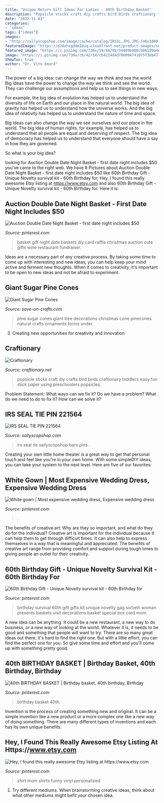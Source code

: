 ```yaml
---
title: "Unique Return Gift Ideas For Ladies - 40th Birthday Basket"
description: "Popsicle sticks craft diy crafts bird birds craftionary toddlers easy fun stick paper using preschoolers popsicles"
date: "2022-11-03"
categories:
- "ideas"
tags: ["ideas"]
images:
- "http://sallyscopshop.com/image/cache/catalog/IRSSL.JPG.JPG-746x1000.jpeg"
featuredImage: "https://d28xhcgddm1buq.cloudfront.net/product-images/sugar-pine-2.jpg"
featured_image: "https://i.pinimg.com/736x/59/46/9b/59469b908cb86199a4e66abc90b8a06f--birthday-basket-th-birthday.jpg"
image: "https://i.pinimg.com/736x/cb/42/14/cb4214d4d78e094741075f3eb47f34bd--th-birthday-gifts-survival-kits.jpg"
ShowToc: true
author: "Dr. Vito Emard"
---
```



The power of a big idea: can change the way we think and see the world
Big ideas have the power to change the way we think and see the world. They can challenge our assumptions and help us to see things in new ways.


For example, the big idea of evolution has helped us to understand the diversity of life on Earth and our place in the natural world. The big idea of gravity has helped us to understand how the universe works. And the big idea of relativity has helped us to understand the nature of time and space.



Big ideas can also change the way we see ourselves and our place in the world. The big idea of human rights, for example, has helped us to understand that all people are equal and deserving of respect. The big idea of democracy has helped us to understand that everyone should have a say in how they are governed.



So what is your big idea?

	

		
looking for Auction Double Date Night Basket - first date night includes $50 you've came to the right web. We have 8 Pictures about Auction Double Date Night Basket - first date night includes $50 like 60th Birthday Gift - Unique Novelty survival kit - 60th Birthday for, Hey, I found this really awesome Etsy listing at https://www.etsy.com and also 60th Birthday Gift - Unique Novelty survival kit - 60th Birthday for. Here it is:
		
    
## Auction Double Date Night Basket - First Date Night Includes $50

<img loading=lazy src="https://i.pinimg.com/736x/48/12/f0/4812f024b8c3bf17c781b9d828c86575--basket-raffle-gift-basket-ideas.jpg" onerror="this.onerror=null;this.src='https://tse2.mm.bing.net/th?id=OIP.gyOtN1Wtgj3Et0quOjcCDwHaJ3&amp;pid=15.1';" alt="Auction Double Date Night Basket - first date night includes $50">

_Source: pinterest.com_

>basket gift night date baskets diy card raffle christmas auction cute gifts wine restaurant fundraiser. 

	

Ideas are a necessary part of any creative process. By taking some time to come up with interesting and new ideas, you can help keep your mind active and ferment new thoughts. When it comes to creativity, it's important to be open to new ideas and not be afraid to experiment.

    
## Giant Sugar Pine Cones

<img loading=lazy src="https://d28xhcgddm1buq.cloudfront.net/product-images/sugar-pine-2.jpg" onerror="this.onerror=null;this.src='https://tse1.mm.bing.net/th?id=OIP.9ToeBYwnFIe9amMltHeS4wHaLG&amp;pid=15.1';" alt="Giant Sugar Pine Cones">

_Source: save-on-crafts.com_

>pine sugar cones giant tree decorations christmas cone pinecones natural crafts ornaments forms under. 

	

3. Creating new opportunities for creativity and innovation 

    
## Craftionary

<img loading=lazy src="http://www.craftionary.net/wp-content/uploads/2016/01/DIY-popsicle-sticks-birds.jpg" onerror="this.onerror=null;this.src='https://tse3.mm.bing.net/th?id=OIP.Vq6uXffdcfJ0JrkYyIjmQwHaKj&amp;pid=15.1';" alt="Craftionary">

_Source: craftionary.net_

>popsicle sticks craft diy crafts bird birds craftionary toddlers easy fun stick paper using preschoolers popsicles. 

	

Problem Statement: What ways can we fix it?
Do we have a problem?
What do we need to do to fix it?
How can we solve it?

    
## IRS SEAL TIE PIN 221564

<img loading=lazy src="http://sallyscopshop.com/image/cache/catalog/IRSSL.JPG.JPG-746x1000.jpeg" onerror="this.onerror=null;this.src='https://tse4.mm.bing.net/th?id=OIP.TqXd4SKxkOvx2WpYPxYdzwDXEh&amp;pid=15.1';" alt="IRS SEAL TIE PIN 221564">

_Source: sallyscopshop.com_

>irs seal tie sallyscopshop bars pins. 

	

Creating your own little home theater is a great way to get that personal touch and feel like you're in your own home. With some simpleDIY ideas, you can take your system to the next level. Here are five of our favorites: 

    
## White Gown | Most Expensive Wedding Dress, Expensive Wedding Dress

<img loading=lazy src="https://i.pinimg.com/736x/f2/2b/f1/f22bf1baf8af439d52c9c9ffb07fee25--unique-wedding-dress-unique-weddings.jpg" onerror="this.onerror=null;this.src='https://tse2.mm.bing.net/th?id=OIP.H1TG-N5c4kpJpb9IoW7nqwHaJ3&amp;pid=15.1';" alt="White gown | Most expensive wedding dress, Expensive wedding dress">

_Source: pinterest.com_

>. 

	

The benefits of creative art: Why are they so important, and what do they do for the individual?
Creative art is important for the individual because it can help them to get through difficult times. It can also help to express themselves in a way that is meaningful and appreciated. The benefits of creative art range from providing comfort and support during tough times to giving people an outlet for their creativity.

    
## 60th Birthday Gift - Unique Novelty Survival Kit - 60th Birthday For

<img loading=lazy src="https://i.pinimg.com/736x/cb/42/14/cb4214d4d78e094741075f3eb47f34bd--th-birthday-gifts-survival-kits.jpg" onerror="this.onerror=null;this.src='https://tse1.mm.bing.net/th?id=OIP.BLPVZWtcejk42o--zqn-BgHaI2&amp;pid=15.1';" alt="60th Birthday Gift - Unique Novelty survival kit - 60th Birthday for">

_Source: pinterest.com_

>birthday survival 60th gift gifts kit unique novelty gag sixtieth woman presents baskets visit decorations basket special box card mom. 

	

A new idea can be anything. It could be a new restaurant, a new way to do business, or a new way of looking at the world. Whatever it is, it needs to be good and something that people will want to try. There are so many great ideas out there, it's hard to find the right one. But with a little effort, you can find the perfect one for you. So give some time and effort and you'll come up with something pretty good.

    
## 40th BIRTHDAY BASKET | Birthday Basket, 40th Birthday, Birthday

<img loading=lazy src="https://i.pinimg.com/736x/59/46/9b/59469b908cb86199a4e66abc90b8a06f--birthday-basket-th-birthday.jpg" onerror="this.onerror=null;this.src='https://tse2.mm.bing.net/th?id=OIP.o3hR58LZcUeYeU1nDaYfUwHaMU&amp;pid=15.1';" alt="40th BIRTHDAY BASKET | Birthday basket, 40th birthday, Birthday">

_Source: pinterest.com_

>birthday basket 40th. 

	

Invention is the process of creating something new and original. It can be a simple invention like a new product or a more complex one like a new way of doing something. There are many different types of inventions and each has its own unique benefits.

    
## Hey, I Found This Really Awesome Etsy Listing At Https://www.etsy.com

<img loading=lazy src="https://i.pinimg.com/736x/8b/aa/51/8baa51573747c6500009616d4387708e.jpg" onerror="this.onerror=null;this.src='https://tse1.mm.bing.net/th?id=OIP.N9G9QIcz_3D1A-UrK3QdLwHaJ4&amp;pid=15.1';" alt="Hey, I found this really awesome Etsy listing at https://www.etsy.com">

_Source: pinterest.com_

>shirt mom shirts funny vinyl personalized. 

	

1. Try different mediums. When brainstorming creative ideas, think about what other mediums might befit your chosen idea.

